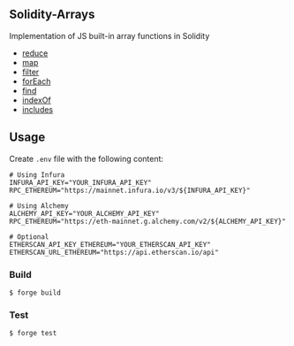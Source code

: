 ## Solidity-Arrays

Implementation of JS built-in array functions in Solidity

- [reduce](https://github.com/fomoweth/solidity-arrays/blob/7ed8890dc9f430e69ea9104bef635fb182e8c409/src/libraries/Arrays.sol#L9)
- [map](https://github.com/fomoweth/solidity-arrays/blob/7ed8890dc9f430e69ea9104bef635fb182e8c409/src/libraries/Arrays.sol#L27)
- [filter](https://github.com/fomoweth/solidity-arrays/blob/7ed8890dc9f430e69ea9104bef635fb182e8c409/src/libraries/Arrays.sol#L44)
- [forEach](https://github.com/fomoweth/solidity-arrays/blob/7ed8890dc9f430e69ea9104bef635fb182e8c409/src/libraries/Arrays.sol#L73)
- [find](https://github.com/fomoweth/solidity-arrays/blob/7ed8890dc9f430e69ea9104bef635fb182e8c409/src/libraries/Arrays.sol#L85)
- [indexOf](https://github.com/fomoweth/solidity-arrays/blob/7ed8890dc9f430e69ea9104bef635fb182e8c409/src/libraries/Arrays.sol#L100)
- [includes](https://github.com/fomoweth/solidity-arrays/blob/7ed8890dc9f430e69ea9104bef635fb182e8c409/src/libraries/Arrays.sol#L114)

## Usage

Create `.env` file with the following content:

```text
# Using Infura
INFURA_API_KEY="YOUR_INFURA_API_KEY"
RPC_ETHEREUM="https://mainnet.infura.io/v3/${INFURA_API_KEY}"

# Using Alchemy
ALCHEMY_API_KEY="YOUR_ALCHEMY_API_KEY"
RPC_ETHEREUM="https://eth-mainnet.g.alchemy.com/v2/${ALCHEMY_API_KEY}"

# Optional
ETHERSCAN_API_KEY_ETHEREUM="YOUR_ETHERSCAN_API_KEY"
ETHERSCAN_URL_ETHEREUM="https://api.etherscan.io/api"

```

### Build

```shell
$ forge build
```

### Test

```shell
$ forge test
```
